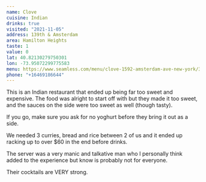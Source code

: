 ```yaml
---
name: Clove
cuisine: Indian
drinks: true
visited: "2021-11-05"
address: 139th & Amsterdam
area: Hamilton Heights
taste: 1
value: 0
lat: 40.82130279750301
lon: -73.95072299775583
menu: https://www.seamless.com/menu/clove-1592-amsterdam-ave-new-york/308759
phone: "+16469186644"
---
```


This is an Indian restaurant that ended up being far too sweet and expensive. The food was alright to start off with but they made it too sweet, and the sauces on the side were too sweet as well (though tasty).

If you go, make sure you ask for no yoghurt before they bring it out as a side.

We needed 3 curries, bread and rice between 2 of us and it ended up racking up to over $60 in the end before drinks. 

The server was a very manic and talkative man who I personally think added to the experience but know is probably not for everyone. 

Their cocktails are VERY strong.
